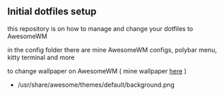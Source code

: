 ## Initial dotfiles setup

this repository is on how to manage and change your dotfiles to AwesomeWM

in the config folder there are mine AwesomeWM configs, polybar menu, kitty terminal and more  

to change wallpaper on AwesomeWM ( mine wallpaper <a href="../config-assets/background.png" rel="noreferrer noopener">here</a> )
- /usr/share/awesome/themes/default/background.png
